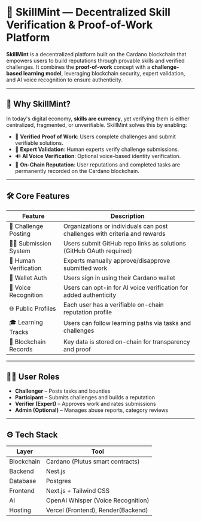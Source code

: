# 🌿 SkillMint — Decentralized Skill Verification & Proof-of-Work Platform

**SkillMint** is a decentralized platform built on the Cardano blockchain that empowers users to build reputations through provable skills and verified challenges. It combines the **proof-of-work** concept with a **challenge-based learning model**, leveraging blockchain security, expert validation, and AI voice recognition to ensure authenticity.

---

## 🚀 Why SkillMint?

In today's digital economy, **skills are currency**, yet verifying them is either centralized, fragmented, or unverifiable. SkillMint solves this by enabling:

- 📜 **Verified Proof of Work**: Users complete challenges and submit verifiable solutions.
- 🧠 **Expert Validation**: Human experts verify challenge submissions.
- 🔊 **AI Voice Verification**: Optional voice-based identity verification.
- 🧾 **On-Chain Reputation**: User reputations and completed tasks are permanently recorded on the Cardano blockchain.

---

## 🛠️ Core Features

| Feature | Description |
|--------|-------------|
| 🧩 Challenge Posting | Organizations or individuals can post challenges with criteria and rewards |
| 👨‍💻 Submission System | Users submit GitHub repo links as solutions (GitHub OAuth required) |
| 🧠 Human Verification | Experts manually approve/disapprove submitted work |
| 🔗 Wallet Auth | Users sign in using their Cardano wallet |
| 📢 Voice Recognition | Users can opt-in for AI voice verification for added authenticity |
| 🌐 Public Profiles | Each user has a verifiable on-chain reputation profile |
| 🎓 Learning Tracks | Users can follow learning paths via tasks and challenges |
| 🧾 Blockchain Records | Key data is stored on-chain for transparency and proof |

---

## 🧑‍💼 User Roles

- **Challenger** – Posts tasks and bounties
- **Participant** – Submits challenges and builds a reputation
- **Verifier (Expert)** – Approves work and rates submissions
- **Admin (Optional)** – Manages abuse reports, category reviews

---

## ⚙️ Tech Stack

| Layer | Tool |
|------|------|
| Blockchain | Cardano (Plutus smart contracts) |
| Backend | Nest.js |
| Database | Postgres |
| Frontend | Next.js + Tailwind CSS |
| AI | OpenAI Whisper (Voice Recognition) |
| Hosting | Vercel (Frontend), Render(Backend) |

